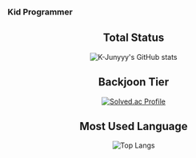 ### Kid Programmer

<div align="center">
  
## Total Status
![K-Junyyy's GitHub stats](https://github-readme-stats.vercel.app/api?username=Kidprogramer1039&show_icons=true&theme=tokyonight)

## Backjoon Tier
[![Solved.ac Profile](http://mazassumnida.wtf/api/generate_badge?boj=bnpo5231)](https://solved.ac/bnpo5231)

## Most Used Language
![Top Langs](https://github-readme-stats.vercel.app/api/top-langs/?username=Kidprogramer1039&layout=compact&theme=tokyonight)
</div>
